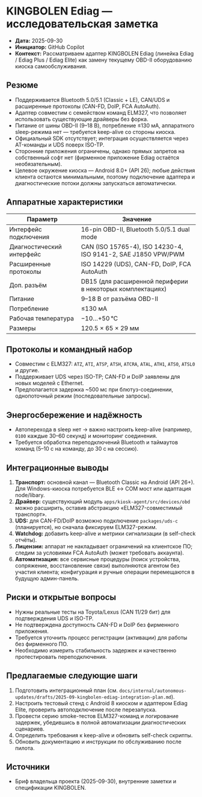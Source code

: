 # KINGBOLEN Ediag — исследовательская заметка

- **Дата:** 2025-09-30
- **Инициатор:** GitHub Copilot
- **Контекст:** Рассматриваем адаптер KINGBOLEN Ediag (линейка Ediag / Ediag Plus / Ediag Elite) как замену текущему OBD-II оборудованию киоска самообслуживания.

## Резюме
- Поддерживается Bluetooth 5.0/5.1 (Classic + LE), CAN/UDS и расширенные протоколы (CAN-FD, DoIP, FCA AutoAuth).
- Адаптер совместим с семейством команд ELM327, что позволяет использовать существующие драйверы без форка.
- Питание от шины OBD-II (9–18 В), потребление ≤130 мА, аппаратного sleep-режима нет — требуется keep-alive со стороны киоска.
- Официальный SDK отсутствует; интеграция осуществляется через AT-команды и UDS поверх ISO-TP.
- Сторонние приложения ограничены, однако прямых запретов на собственный софт нет (фирменное приложение Ediag остаётся необязательным).
- Целевое окружение киоска — Android 8.0+ (API 26); любые действия клиента остаются минимальными, поэтому подключение адаптера и диагностические потоки должны запускаться автоматически.

## Аппаратные характеристики
| Параметр | Значение |
| --- | --- |
| Интерфейс подключения | 16-pin OBD-II, Bluetooth 5.0/5.1 dual mode |
| Диагностический интерфейс | CAN (ISO 15765-4), ISO 14230-4, ISO 9141-2, SAE J1850 VPW/PWM |
| Расширенные протоколы | ISO 14229 (UDS), CAN-FD, DoIP, FCA AutoAuth |
| Доп. разъём | DB15 (для расширенной периферии в некоторых комплектациях) |
| Питание | 9–18 В от разъёма OBD-II |
| Потребление | ≤130 мА |
| Рабочая температура | −10…+50 °C |
| Размеры | 120.5 × 65 × 29 мм |

## Протоколы и командный набор
- Совместим с ELM327: `ATZ`, `ATI`, `ATSP`, `ATSH`, `ATCRA`, `ATAL`, `ATH1`, `ATS0`, `ATSL0` и другие.
- Поддерживает UDS через ISO-TP; CAN-FD и DoIP заявлены для новых моделей с Ethernet.
- Предполагается задержка ~500 мс при блютуз-соединении, однопоточный режим (последовательные запросы).

## Энергосбережение и надёжность
- Автоперехода в sleep нет → важно настроить keep-alive (например, `0100` каждые 30–60 секунд) и мониторинг соединения.
- Требуется обработка переподключений Bluetooth и таймаутов команд (5–10 с на команду, до 30 с на сессию).

## Интеграционные выводы
1. **Транспорт:** основной канал — Bluetooth Classic на Android (API 26+). Для Windows-киоска потребуется BLE ↔ COM мост или адаптация node/libary.
2. **Драйвер:** существующий модуль `apps/kiosk-agent/src/devices/obd` можно расширить, оставив абстракцию «ELM327-совместимый транспорт».
3. **UDS:** для CAN-FD/DoIP возможно подключение `packages/uds-c` (планируется), но сначала фиксируем ELM327-режим.
4. **Watchdog:** добавить keep-alive и метрики сигнализации (в self-check отчёты).
5. **Лицензии:** аппарат не накладывает ограничений на клиентское ПО; следим за условиями FCA AutoAuth (может требовать аккаунта).
6. **Автоматизация:** все сервисные процедуры (поиск устройства, сопряжение, восстановление связи) выполняются агентом без участия клиента; конфигурация и ручные операции перемещаются в будущую админ-панель.

## Риски и открытые вопросы
- Нужны реальные тесты на Toyota/Lexus (CAN 11/29 бит) для подтверждения UDS и ISO-TP.
- Не подтверждена доступность CAN-FD и DoIP без фирменного приложения.
- Требуется уточнить процесс регистрации (активации) для работы без фирменного ПО.
- Необходимо измерить стабильность задержек и качественно протестировать переподключения.

## Предлагаемые следующие шаги
1. Подготовить интеграционный план (см. `docs/internal/autonomous-updates/drafts/2025-09-kingbolen-ediag-integration-plan.md`).
2. Настроить тестовый стенд с Android 8 киоском и адаптером Ediag Elite, проверить автоподключение после перезапуска.
3. Провести серию smoke-тестов ELM327-команд и логирование задержек, убедившись в полной автоматизации диагностических сценариев.
4. Определить требования к keep-alive и обновить self-check скрипты.
5. Обновить документацию и инструкции по обслуживанию после пилота.

## Источники
- Бриф владельца проекта (2025-09-30), внутренние заметки и спецификации KINGBOLEN.
